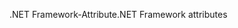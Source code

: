 <span data-ttu-id="48c34-101">.NET Framework-Attribute</span><span class="sxs-lookup"><span data-stu-id="48c34-101">.NET Framework attributes</span></span>